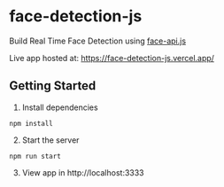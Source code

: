 # face-detection-js
Build Real Time Face Detection using [face-api.js](https://github.com/justadudewhohacks/face-api.js/)

Live app hosted at: https://face-detection-js.vercel.app/

## Getting Started

1. Install dependencies
  ```
  npm install
  ```

2. Start the server
  ```
  npm run start
  ```

3. View app in http://localhost:3333

